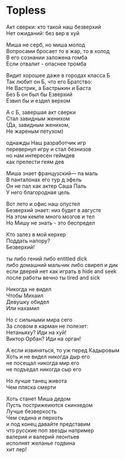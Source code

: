 # Topless

Акт сверки: кто такой наш безверхий  
Нет ожиданий: без вер в хуй  

Миша не серб, но миша молод  
Вопросами бросает то в жар, то в холод  
В его сознании заложена гомба  
Если отвалит - опаснее тромба  

Видит хорошее даже в городах класса Б  
Так любит он Б, что его Братство:  
Не Вастрик, а Бастрыкин и Баста  
Без Б он был бы Езверхий  
Езвил бы и ездил верхом  

А с Б, завершая акт сверки  
Стал завидным женихом  
(Да, завидным женихом,  
Не жареным петухом)  

однажды Наш разработчик игр  
перевернул игру и стал безнизов  
но нам интересен геймдев  
как прелести геям дев  

Миша знает французский— па маль  
В панталонах его тур д эфель  
Он не пал как актер Саша Паль  
У него благородная цель  

Вот лето и офис наш опустел  
Безверхий знает: низ будет в августе  
На этом кемпе много мозгов и тел  
Но Мишу не знать - это беспредел  

Кто залез в мой керхер  
Поддать напору?  
Безверхий!  

ты либо гений либо entitled dick  
либо домашний мальчик либо свиреп и дик  
если дверей нет как играть в hide and seek  
после работы вечно ты tired and sick  

Никогда не видел  
Чтобы Михаил  
Девушку обидел  
Или нахамил  

Но с сильными мира сего  
За словом в карман не полезет:  
Нетаньяху? Иди на хуй!  
Виктор Орбан? Иди на орган!  

А если извиняться, то уж перед Кадыровым  
Хоть и не видел никогда дыр его  
не посещал никогда мир его  
не подъедал никогда сыр его  

Но лучше танец живота  
Чем пляска смерти  

Хоть станет Миша дедом  
Пусть пострижеиются скинхедом  
Лучше безверхость  
Чем седина и перхоть  
и под конец давайте представим  
что русские поп звезды например  
валерия и валерий леонтьев  
исполнят желанье годвина  
хит лер!  
